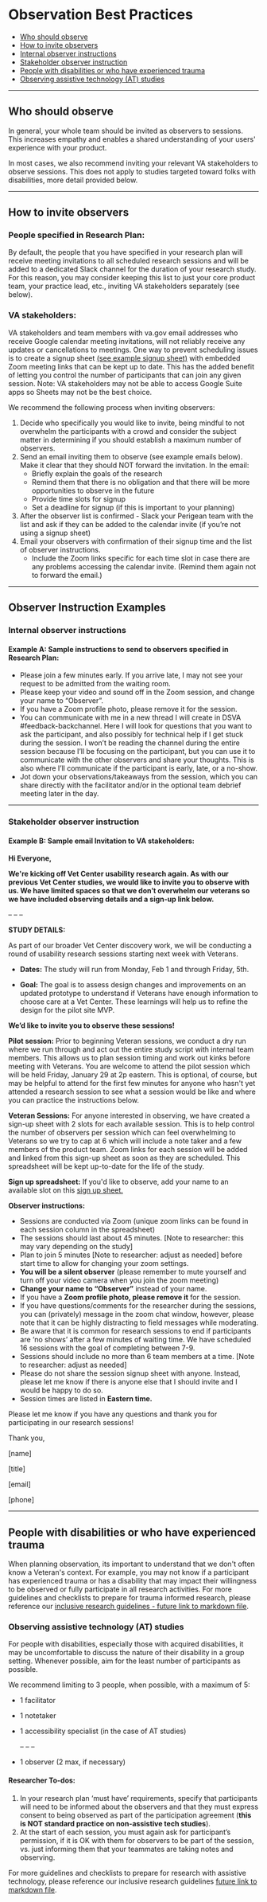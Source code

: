 # Observation Best Practices

* [Who should observe](#who-should-observe)
* [How to invite observers](#how-to-invite-observers)
* [Internal observer instructions](#internal-observer-instructions)
* [Stakeholder observer instruction](#stakeholder-observer-instruction)
* [People with disabilities or who have experienced trauma](#people-with-disabilities-or-who-have-experienced-trauma)
* [Observing assistive technology (AT) studies](#observing-assistive-technology-AT-studies)

<hr>

## Who should observe

In general, your whole team should be invited as observers to sessions. This increases empathy and enables a shared understanding of your users' experience with your product.

In most cases, we also recommend inviting your relevant VA stakeholders to observe sessions. This does not apply to studies targeted toward folks with disabilities, more detail provided below.

<hr> 

## How to invite observers

### People specified in Research Plan: 

By default, the people that you have specified in your research plan will receive meeting invitations to all scheduled research sessions and will be added to a dedicated Slack channel for the duration of your research study. For this reason, you may consider keeping this list to just your core product team, your practice lead, etc., inviting VA stakeholders separately (see below).

### VA stakeholders:

VA stakeholders and team members with va.gov email addresses who receive Google calendar meeting invitations, will not reliably receive any updates or cancellations to meetings. One way to prevent scheduling issues is to create a signup sheet [(see example signup sheet)](https://adhocteam-my.sharepoint.com/:x:/g/personal/leyda_hughes_adhocteam_onmicrosoft_com/Eaq_oEAlyOVGt-oYrxRd_UYBruMEo4cVtKC1wRqrVTChCA?e=dHaQBc) with embedded Zoom meeting links that can be kept up to date. This has the added benefit of letting you control the number of participants that can join any given session. Note: VA stakeholders may not be able to access Google Suite apps so Sheets may not be the best choice.

We recommend the following process when inviting observers:

1. Decide who specifically you would like to invite, being mindful to not overwhelm the participants with a crowd and consider the subject matter in determining if you should establish a maximum number of observers.
2. Send an email inviting them to observe (see example emails below). Make it clear that they should NOT forward the invitation. In the email:
   - Briefly explain the goals of the research
   - Remind them that there is no obligation and that there will be more opportunities to observe in the future
   - Provide time slots for signup
   - Set a deadline for signup (if this is important to your planning)
3. After the observer list is confirmed - Slack your Perigean team with the list and ask if they can be added to the calendar invite (if you’re not using a signup sheet)
4. Email your observers with confirmation of their signup time and the list of observer instructions. 
   - Include the Zoom links specific for each time slot in case there are any problems accessing the calendar invite. (Remind them again not to forward the email.)

<hr> 

## Observer Instruction Examples

### Internal observer instructions

#### Example A: Sample instructions to send to observers specified in Research Plan:

- Please join a few minutes early. If you arrive late, I may not see your request to be admitted from the waiting room.
- Please keep your video and sound off in the Zoom session, and change your name to “Observer”. 
- If you have a Zoom profile photo, please remove it for the session.
- You can communicate with me in a new thread I will create in DSVA #feedback-backchannel. Here I will look for questions that you want to ask the participant, and also possibly for technical help if I get stuck during the session. I won’t be reading the channel during the entire session because I’ll be focusing on the participant, but you can use it to communicate with the other observers and share your thoughts. This is also where I’ll communicate if the participant is early, late, or a no-show.
- Jot down your observations/takeaways from the session, which you can share directly with the facilitator and/or in the optional team debrief meeting later in the day.

<hr> 

### Stakeholder observer instruction

#### Example B: Sample email Invitation to VA stakeholders:
 
**Hi Everyone,**
 
**We're kicking off Vet Center usability research again. As with our previous Vet Center studies, we would like to invite you to observe with us. We have limited spaces so that we don’t overwhelm our veterans so we have included observing details and a sign-up link below.**
 
– – –
 
**STUDY DETAILS:**
 
As part of our broader Vet Center discovery work, we will be conducting a round of usability research sessions starting next week with Veterans. 
 
 - **Dates:** The study will run from Monday, Feb 1 and through Friday, 5th.
 
 - **Goal:** The goal is to assess design changes and improvements on an updated prototype to understand if Veterans have enough information to choose care at a Vet Center. These learnings will help us to refine the design for the pilot site MVP. 
 
**We’d like to invite you to observe these sessions!**
 
**Pilot session:** Prior to beginning Veteran sessions, we conduct a dry run where we run through and act out the entire study script with internal team members. This allows us to plan session timing and work out kinks before meeting with Veterans. You are welcome to attend the pilot session which will be held Friday, January 29 at 2p eastern. This is optional, of course, but may be helpful to attend for the first few minutes for anyone who hasn't yet attended a research session to see what a session would be like and where you can practice the instructions below.

**Veteran Sessions:** For anyone interested in observing, we have created a sign-up sheet with 2 slots for each available session. This is to help control the number of observers per session which can feel overwhelming to Veterans so we try to cap at 6 which will include a note taker and a few members of the product team. Zoom links for each session will be added and linked from this sign-up sheet as soon as they are scheduled. This spreadsheet will be kept up-to-date for the life of the study.

**Sign up spreadsheet:** If you'd like to observe, add your name to an available slot on this [sign up sheet.](https://adhocteam-my.sharepoint.com/:x:/g/personal/leyda_hughes_adhocteam_onmicrosoft_com/Eaq_oEAlyOVGt-oYrxRd_UYBruMEo4cVtKC1wRqrVTChCA?e=dHaQBc)
   
 
**Observer instructions:**
 
 - Sessions are conducted via Zoom (unique zoom links can be found in each session column in the spreadsheet) 
 - The sessions should last about 45 minutes. [Note to researcher: this may vary depending on the study]
 - Plan to join 5 minutes [Note to researcher: adjust as needed] before start time to allow for changing your zoom settings. 
 - **You will be a silent observer** (please remember to mute yourself and turn off your video camera when you join the zoom meeting) 
 - **Change your name to “Observer”** instead of your name. 
 - If you have a **Zoom profile photo, please remove it** for the session.
 - If you have questions/comments for the researcher during the sessions, you can (privately) message in the zoom chat window, however, please note that it can be highly distracting to field messages while moderating. 
 - Be aware that it is common for research sessions to end if participants are ‘no shows’ after a few minutes of waiting time. We have scheduled 16 sessions with the goal of completing between 7-9. 
 - Sessions should include no more than 6 team members at a time. [Note to researcher: adjust as needed]
 - Please do not share the session signup sheet with anyone. Instead, please let me know if there is anyone else that I should invite and I would be happy to do so.
 - Session times are listed in **Eastern time.**  
 
Please let me know if you have any questions and thank you for participating in our research sessions! 
 
Thank you, 
 
[name] 

[title] 

[email]

[phone]

<hr>

## People with disabilities or who have experienced trauma

When planning observation, its important to understand that we don't often know a Veteran's context. For example, you may not know if a participant has experienced trauma or has a disability that may impact their willingness to be observed or fully participate in all research activities. For more guidelines and checklists to prepare for trauma informed research, please reference our [inclusive research guidelines - future link to markdown file]().


### Observing assistive technology (AT) studies

For people with disabilities, especially those with acquired disabilities, it may be uncomfortable to discuss the nature of their disability in a group setting. Whenever possible, aim for the least number of participants as possible.

We recommend limiting to 3 people, when possible, with a maximum of 5:

- 1 facilitator 
- 1 notetaker 
- 1 accessibility specialist (in the case of AT studies)

  – – –

- 1 observer (2 max, if necessary)
	
#### Researcher To-dos:

1. In your research plan ‘must have’ requirements, specify that participants will need to be informed about the observers and that they must express consent to being observed as part of the participation agreement (**this is NOT standard practice on non-assistive tech studies**).
2. At the start of each session, you must again ask for participant’s permission, if it is OK with them for observers to be part of the session, vs. just informing them that your teammates are taking notes and observing.

For more guidelines and checklists to prepare for research with assistive technology, please reference our inclusive research guidelines [future link to markdown file]().

